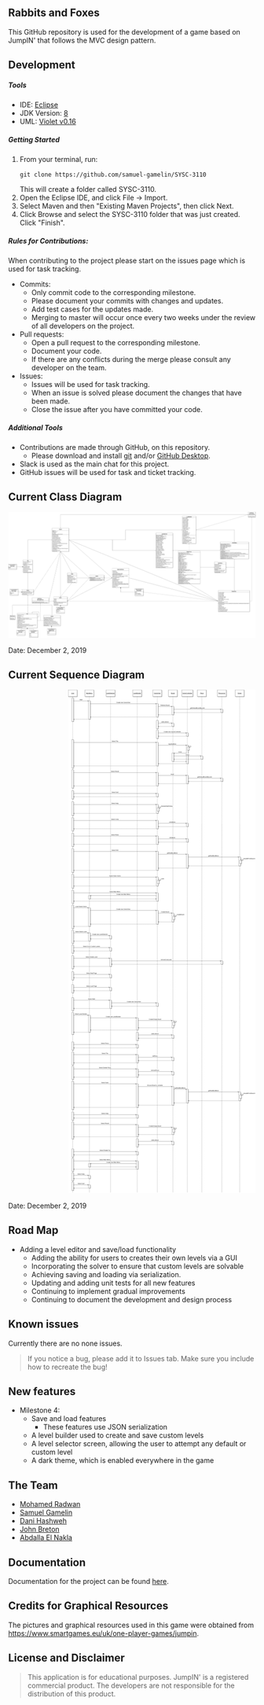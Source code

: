 ## Rabbits and Foxes

This GitHub repository is used for the development of a game based on JumpIN' that follows the MVC design pattern.

## Development

##### Tools

- IDE: [Eclipse](https://www.eclipse.org/downloads/packages/release/2019-09/r/eclipse-ide-java-developers)
- JDK Version: [8](https://www.oracle.com/technetwork/java/javase/downloads/jdk8-downloads-2133151.html)
- UML: [Violet v0.16](http://www.horstmann.com/violet/violet-0.16c.jar)

##### Getting Started

1. From your terminal, run:
   ```
   git clone https://github.com/samuel-gamelin/SYSC-3110
   ```
   This will create a folder called SYSC-3110.
2. Open the Eclipse IDE, and click File -> Import.
3. Select Maven and then "Existing Maven Projects", then click Next.
4. Click Browse and select the SYSC-3110 folder that was just created. Click "Finish".

##### Rules for Contributions:

When contributing to the project please start on the issues page which is used for task tracking.

- Commits:
  - Only commit code to the corresponding milestone.
  - Please document your commits with changes and updates.
  - Add test cases for the updates made.
  - Merging to master will occur once every two weeks under the review of all developers on the project.
- Pull requests:
  - Open a pull request to the corresponding milestone.
  - Document your code.
  - If there are any conflicts during the merge please consult any developer on the team.
- Issues:
  - Issues will be used for task tracking.
  - When an issue is solved please document the changes that have been made.
  - Close the issue after you have committed your code.

##### Additional Tools

- Contributions are made through GitHub, on this repository.
  - Please download and install [git](https://git-scm.com/) and/or [GitHub Desktop](https://desktop.github.com/).
- Slack is used as the main chat for this project.
- GitHub issues will be used for task and ticket tracking.

## Current Class Diagram

<p style="text-align:right">
<img src="documentation/uml/classDiagram.png" alt="Class Diagram">
</p>
Date: December 2, 2019

## Current Sequence Diagram

<p style="text-align:right">
<img src="documentation/uml/sequenceDiagram.png" alt="Sequence Diagram">
</p>
Date: December 2, 2019

## Road Map

- Adding a level editor and save/load functionality
  - Adding the ability for users to creates their own levels via a GUI
  - Incorporating the solver to ensure that custom levels are solvable
  - Achieving saving and loading via serialization.
  - Updating and adding unit tests for all new features
  - Continuing to implement gradual improvements
  - Continuing to document the development and design process

## Known issues

Currently there are no none issues.

> If you notice a bug, please add it to Issues tab. Make sure you include how to recreate the bug!

## New features

- Milestone 4:
    - Save and load features
        - These features use JSON serialization
    - A level builder used to create and save custom levels 
    - A level selector screen, allowing the user to attempt any default or custom level
    - A dark theme, which is enabled everywhere in the game

## The Team

- [Mohamed Radwan](https://github.com/MohamedRadwan)
- [Samuel Gamelin](https://github.com/samuel-gamelin)
- [Dani Hashweh](https://github.com/danihashweh)
- [John Breton](https://github.com/john-breton)
- [Abdalla El Nakla](https://github.com/Abdoltim)

## Documentation

Documentation for the project can be found [here](https://docs.google.com/document/d/1F1drMjR9mFtCsQivzpvqP5nMX2gI0osJu4_xSTUs74g/edit?usp=sharing).

## Credits for Graphical Resources

The pictures and graphical resources used in this game were obtained from https://www.smartgames.eu/uk/one-player-games/jumpin.

## License and Disclaimer

> This application is for educational purposes. JumpIN' is a registered commercial product. The developers are not responsible for the distribution of this product.
